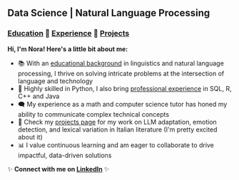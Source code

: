 ## Data Science | Natural Language Processing

### [Education](./education.html) 🔹 [Experience](./experience.html) 🔹 [Projects](./projects.html)

**Hi, I'm Nora! Here's a little bit about me:**
- 📚 With an [educational background](./education.html) in linguistics and natural language processing, I thrive on solving intricate problems at the intersection of language and technology
- 🐍 Highly skilled in Python, I also bring [professional experience](./experience.html) in SQL, R, C++ and Java
- 🗨️ My experience as a math and computer science tutor has honed my ability to communicate complex technical concepts
- 🌈 Check my [projects page](./projects.html) for my work on LLM adaptation, emotion detection, and lexical variation in Italian literature (I'm pretty excited about it)
- 📊 I value continuous learning and am eager to collaborate to drive impactful, data-driven solutions

✨ **Connect with me on [LinkedIn](https://www.linkedin.com/in/nora-g-5860b92a1/)** ✨
